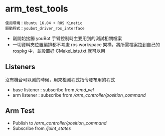 # arm_test_tools

```
使用環境：Ubuntu 16.04 + ROS Kinetic
驅動程式：youbot_driver_ros_interface
```

+ 剛開始接觸 youBot 手臂控制時主要用到的測試相關檔案
+ 一切資料夾位置編排都不考慮 ros workspace 架構，將所需檔案拉到自己的 rospkg 中，並設置好 CMakeLists.txt 就可以用

## Listeners

沒有機台可以測的時候，用來檢測程式指令發布用的程式

+ base listener : subscribe from <i>/cmd_vel</i>
+ arm listener : subscribe from <i>/arm_controller/position_command</i>

## Arm Test

+ Publish to <i>/arm_controller/position_command</i>
+ Subscribe from <i>/joint_states</i>
